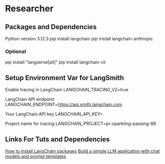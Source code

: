 # Researcher

## Packages and Dependencies 

Python version 3.12.3
pip install langchain
pip install langchain-anthropic

### Optional
pip install "langserve[all]"
pip install langchain-cli

## Setup Environment Var for LangSmith
Enable tracing in LangChain
LANGCHAIN_TRACING_V2=true

LangChain API endpoint
LANGCHAIN_ENDPOINT=https://api.smith.langchain.com

Your LangChain API key
LANGCHAIN_API_KEY=<your-api-key>

Project name for tracing
LANGCHAIN_PROJECT=pr-sparkling-passing-86

## Links For Tuts and Dependencies
[How to install LangChain packages](https://python.langchain.com/docs/how_to/installation/)
[Build a simple LLM application with chat models and prompt templates](https://python.langchain.com/docs/tutorials/llm_chain/)